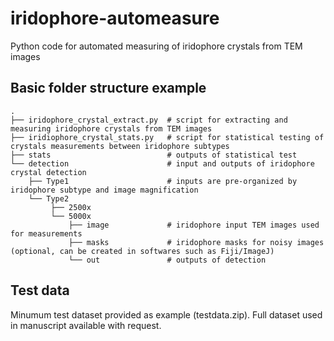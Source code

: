 # iridophore-automeasure
Python code for automated measuring of iridophore crystals from TEM images

## Basic folder structure example
```
.
├── iridophore_crystal_extract.py  # script for extracting and measuring iridophore crystals from TEM images
├── iridiophore_crystal_stats.py   # script for statistical testing of crystals measurements between iridophore subtypes
├── stats                          # outputs of statistical test
└── detection                      # input and outputs of iridophore crystal detection
    ├── Type1                      # inputs are pre-organized by iridophore subtype and image magnification
    └── Type2             
         ├── 2500x        
         └── 5000x        
             ├── image             # iridophore input TEM images used for measurements 
             ├── masks             # iridophore masks for noisy images (optional, can be created in softwares such as Fiji/ImageJ)
             └── out               # outputs of detection
```

## Test data
Minumum test dataset provided as example (testdata.zip).
Full dataset used in manuscript available with request.
